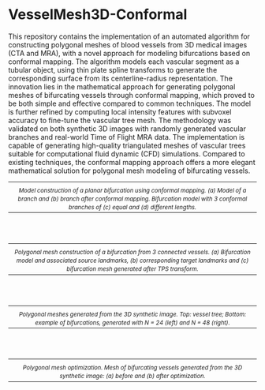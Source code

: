# VesselMesh3D-Conformal

This repository contains the implementation of an automated algorithm for constructing polygonal meshes of blood vessels from 3D medical images (CTA and MRA), with a novel approach for modeling bifurcations based on conformal mapping.
The algorithm models each vascular segment as a tubular object, using thin plate spline transforms to generate the corresponding surface from its centerline-radius representation. The innovation lies in the mathematical approach for generating polygonal meshes of bifurcating vessels through conformal mapping, which proved to be both simple and effective compared to common techniques.
The model is further refined by computing local intensity features with subvoxel accuracy to fine-tune the vascular tree mesh. The methodology was validated on both synthetic 3D images with randomly generated vascular branches and real-world Time of Flight MRA data.
The implementation is capable of generating high-quality triangulated meshes of vascular trees suitable for computational fluid dynamic (CFD) simulations. Compared to existing techniques, the conformal mapping approach offers a more elegant mathematical solution for polygonal mesh modeling of bifurcating vessels.
<br>
<table align="center">
  <tr><td align="center><img src="figs/fig3.png" alt="fig3"></td></tr>
  <tr><td align="center"><i><span style="font-size:smaller;">Model construction of a planar bifurcation using conformal mapping. (a) Model of a branch and (b) branch after conformal mapping. Bifurcation model with 3 conformal branches of (c) equal and (d) different lengths.</span></i></td></tr>
</table>
<br>

<br>
<table align="center">
  <tr><td align="center><img src="figs/fig4.png" alt="fig4"></td></tr>
  <tr><td align
="center"><i><span style="font-size:smaller;">Polygonal mesh construction of a bifurcation from 3 connected vessels. (a) Bifurcation model and associated source landmarks, (b) corresponding target landmarks and (c) bifurcation mesh generated after TPS transform.</span></i></td></tr>
</table>
<br>

<br>
<table align="center">
  <tr><td align="center><img src="figs/fig6.png" alt="fig6"></td></tr>
  <tr><td align="center"><i><span style="font-size:smaller;">Polygonal meshes generated from the 3D synthetic image. Top: vessel tree; Bottom: example of bifurcations, generated with N = 24 (left) and N = 48 (right).</span></i></td></tr>
</table>
<br>

<br>
<table align="center">
  <tr><td align="center><img src="figs/fig8.png" alt="fig8"></td></tr>
  <tr><td align="center"><i><span style="font-size:smaller;">Polygonal mesh optimization. Mesh of bifurcating vessels generated from the 3D synthetic image: (a) before and (b) after optimization.</span></i></td></tr>
</table>
<br>
